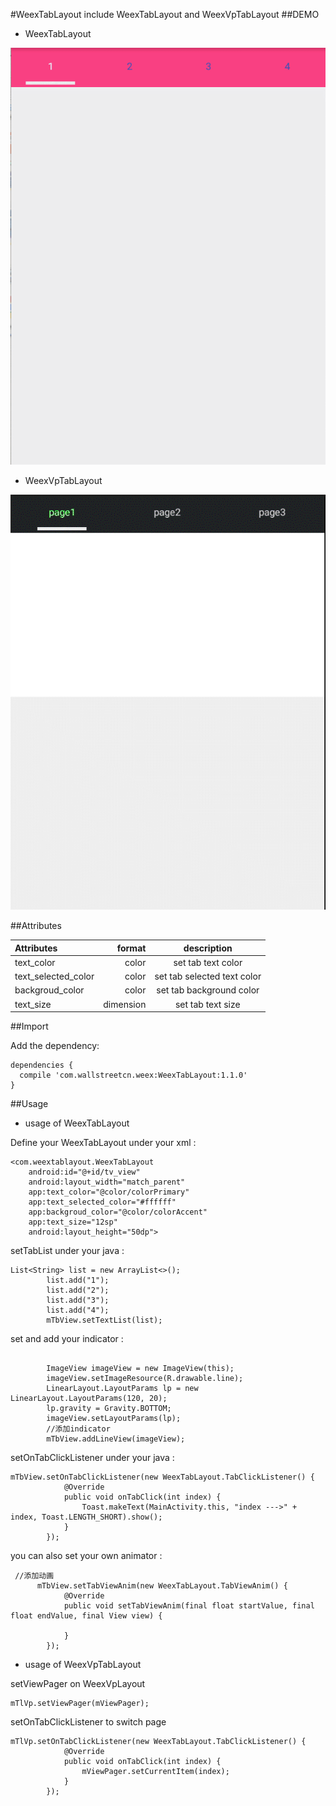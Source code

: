 #WeexTabLayout
include WeexTabLayout and WeexVpTabLayout
##DEMO

- WeexTabLayout

![image](https://github.com/Hentaii/TabView/blob/master/app/src/main/res/drawable/show.gif?raw=true)

- WeexVpTabLayout
 

![image](https://github.com/Hentaii/TabView/blob/master/app/src/main/res/drawable/vpdemo.gif?raw=true)

##Attributes


| Attributes    |     format|   description|
| :-------- | --------:| :------: |
| text_color|   color| set tab text color |
| text_selected_color|   color| set tab selected text color |
| backgroud_color|   color| set tab background color |
| text_size|   dimension| set tab text size |

##Import

 Add the dependency:

```
dependencies {
  compile 'com.wallstreetcn.weex:WeexTabLayout:1.1.0'
}
```

##Usage

- usage of WeexTabLayout

Define your WeexTabLayout under your xml :
```
<com.weextablayout.WeexTabLayout
    android:id="@+id/tv_view"
    android:layout_width="match_parent"
    app:text_color="@color/colorPrimary"
    app:text_selected_color="#ffffff"
    app:backgroud_color="@color/colorAccent"
    app:text_size="12sp"
    android:layout_height="50dp">
```

setTabList under your java :

```
List<String> list = new ArrayList<>();
        list.add("1");
        list.add("2");
        list.add("3");
        list.add("4");
        mTbView.setTextList(list);
```

set and add your indicator :

```
		
        ImageView imageView = new ImageView(this);
        imageView.setImageResource(R.drawable.line);
        LinearLayout.LayoutParams lp = new LinearLayout.LayoutParams(120, 20);
        lp.gravity = Gravity.BOTTOM;
        imageView.setLayoutParams(lp);
        //添加indicator
        mTbView.addLineView(imageView);
```

setOnTabClickListener under your java :

```
mTbView.setOnTabClickListener(new WeexTabLayout.TabClickListener() {
            @Override
            public void onTabClick(int index) {
                Toast.makeText(MainActivity.this, "index --->" + index, Toast.LENGTH_SHORT).show();
            }
        });
```



you can also set your own animator :

```
 //添加动画
	  mTbView.setTabViewAnim(new WeexTabLayout.TabViewAnim() {
            @Override
            public void setTabViewAnim(final float startValue, final float endValue, final View view) {

            }
        });
```

- usage of WeexVpTabLayout
 
setViewPager on WeexVpLayout

```
mTlVp.setViewPager(mViewPager);
```

setOnTabClickListener to switch page

```
mTlVp.setOnTabClickListener(new WeexTabLayout.TabClickListener() {
            @Override
            public void onTabClick(int index) {
                mViewPager.setCurrentItem(index);
            }
        });
```


